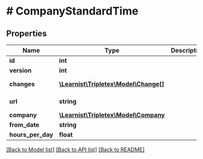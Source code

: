 # # CompanyStandardTime

## Properties

Name | Type | Description | Notes
------------ | ------------- | ------------- | -------------
**id** | **int** |  | [optional]
**version** | **int** |  | [optional]
**changes** | [**\Learnist\Tripletex\Model\Change[]**](Change.md) |  | [optional] [readonly]
**url** | **string** |  | [optional] [readonly]
**company** | [**\Learnist\Tripletex\Model\Company**](Company.md) |  | [optional]
**from_date** | **string** |  |
**hours_per_day** | **float** |  |

[[Back to Model list]](../../README.md#models) [[Back to API list]](../../README.md#endpoints) [[Back to README]](../../README.md)
